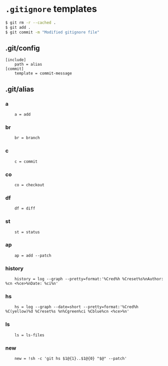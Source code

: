 # `.gitignore` templates

```sh
$ git rm -r --cached .
$ git add .
$ git commit -m "Modified gitignore file"
```

## .git/config

```
[include]
	path = alias
[commit]
	template = commit-message
```

## .git/alias

### a

```
	a = add
```

### br

```
	br = branch
```

### c

```
	c = commit
```

### co

```
	co = checkout
```

### df

```
	df = diff
```

### st

```
	st = status
```

### ap

```
	ap = add --patch
```

### history

```
	history = log --graph --pretty=format:'%Cred%h %Creset%s%nAuthor: %cn <%ce>%nDate: %ci%n'
```

### hs

```
	hs = log --graph --date=short --pretty=format:'%Cred%h %C(yellow)%d %Creset%s %n%Cgreen%ci %Cblue%cn <%ce>%n'
```

### ls

```
	ls = ls-files
```

### new

```
	new = !sh -c 'git hs $1@{1}..$1@{0} "$@" --patch'
```
